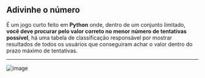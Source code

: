 Adivinhe o número
---
É um jogo curto feito em **Python** onde, dentro de um conjunto limitado, **você deve procurar pelo valor correto no menor número de tentativas possível**,
há uma tabela de classificação responsável por mostrar resultados de todos os usuários que conseguiram achar o valor dentro do prazo máximo de tentativas.
***
![image](https://www.printablee.com/postpic/2015/09/number-line-0-100-printable_244817.png)

